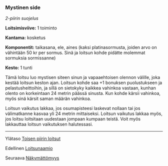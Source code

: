 ### Mystinen side

*2-piirin suojelus*

**Loitsimisviive:** 1 toiminto

**Kantama:** kosketus

**Komponentit:** taikasana, ele, aines (kaksi platinasormusta, joiden arvo on vähintään 50 kr per sormus. Sinä ja loitsun kohde pidätte molemmat sormuksia sormissanne)

**Kesto:** 1 tunti

Tämä loitsu luo mystisen siteen sinun ja vapaaehtoisen olennon välille, joka kestää loitsun keston ajan. Loitsun kohde saa +1 bonuksen puolustukseen ja pelastusheittoihin, ja sillä on sietokyky kaikkea vahinkoa vastaan, kunhan olento on korkeintaan 24 metrin päässä sinusta. Kun kohde kärsii vahinkoa, myös sinä kärsit saman määrän vahinkoa.

Loitsun vaikutus lakkaa, jos osumapisteesi laskevat nollaan tai jos välimatkanne kasvaa yli 24 metrin mittaiseksi. Loitsun vaikutus lakkaa myös, jos loitsu loitsitaan uudestaan jompaan kumpaan teistä. Voit myös lakkauttaa loitsun vaikutuksen halutessasi.

----

Ylätaso [Toisen piirin loitsut](2_piirin_loitsut)

Edellinen [Loitsunaamio](Loitsunaamio)

Seuraava [Näkymättömyys](Näkymättömyys)
